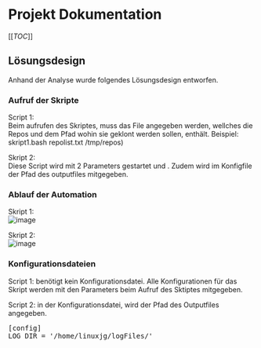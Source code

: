 # Projekt Dokumentation

[[_TOC_]]

## Lösungsdesign
Anhand der Analyse wurde folgendes Lösungsdesign entworfen.

### Aufruf der Skripte

Script 1: <br>
Beim aufrufen des Skriptes, muss das File angegeben werden, wellches die Repos und dem Pfad wohin sie geklont werden sollen, enthält. 
Beispiel: skript1.bash repolist.txt /tmp/repos)

Skript 2: <br>
Diese Script wird mit 2 Parameters gestartet <Verzeichnis der Repos> und <Pfad des Files>. Zudem wird im Konfigfile der Pfad des outputfiles mitgegeben.

### Ablauf der Automation
Skript 1: <br>
![image](https://user-images.githubusercontent.com/72258756/176767389-081461f0-8ecd-49e5-9a92-96883f4610c0.png)

Skript 2: <br>
![image](https://user-images.githubusercontent.com/72258756/176768280-9b2319c7-f0bc-43db-9ef3-d8ef4cb4b813.png)


### Konfigurationsdateien

Script 1: benötigt kein Konfigurationsdatei. Alle Konfigurationen für das Skript werden mit den Parameters beim Aufruf des Sktiptes mitgegeben.

Script 2: in der Konfigurationsdatei, wird der Pfad des Outputfiles angegeben.
  <pre>[config] 
LOG_DIR = '/home/linuxjg/logFiles/'
</pre>

